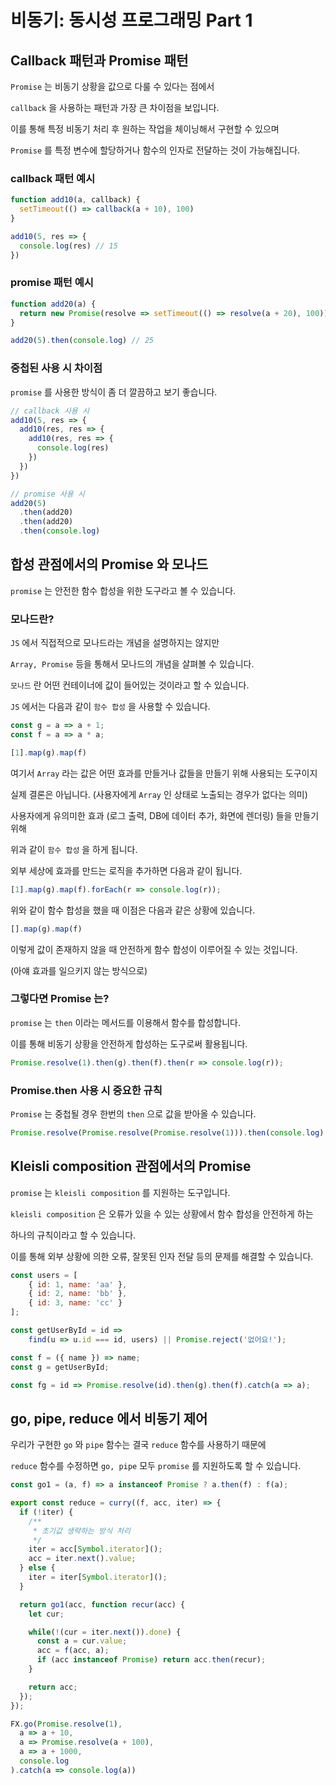# 비동기: 동시성 프로그래밍 Part 1

## Callback 패턴과 Promise 패턴

`Promise` 는 비동기 상황을 값으로 다룰 수 있다는 점에서 

`callback` 을 사용하는 패턴과 가장 큰 차이점을 보입니다.

이를 통해 특정 비동기 처리 후 원하는 작업을 체이닝해서 구현할 수 있으며

`Promise` 를 특정 변수에 할당하거나 함수의 인자로 전달하는 것이 가능해집니다.

### callback 패턴 예시

```jsx
function add10(a, callback) {
  setTimeout(() => callback(a + 10), 100)
}

add10(5, res => {
  console.log(res) // 15
})
```

### promise 패턴 예시

```jsx
function add20(a) {
  return new Promise(resolve => setTimeout(() => resolve(a + 20), 100))
}

add20(5).then(console.log) // 25
```

### 중첩된 사용 시 차이점

`promise` 를 사용한 방식이 좀 더 깔끔하고 보기 좋습니다.

```jsx
// callback 사용 시
add10(5, res => {
  add10(res, res => {
    add10(res, res => {
      console.log(res)
    })
  })
})

// promise 사용 시
add20(5)
  .then(add20)
  .then(add20)
  .then(console.log)
```

## 합성 관점에서의 Promise 와 모나드

`promise` 는 안전한 함수 합성을 위한 도구라고 볼 수 있습니다.

### 모나드란?

`JS` 에서 직접적으로 모나드라는 개념을 설명하지는 않지만

`Array, Promise` 등을 통해서 모나드의 개념을 살펴볼 수 있습니다.

`모나드` 란 어떤 컨테이너에 값이 들어있는 것이라고 할 수 있습니다.

`JS` 에서는 다음과 같이 `함수 합성` 을 사용할 수 있습니다.

```jsx
const g = a => a + 1;
const f = a => a * a;

[1].map(g).map(f)
```

여기서 `Array` 라는 값은 어떤 효과를 만들거나 값들을 만들기 위해 사용되는 도구이지

실제 결론은 아닙니다. (사용자에게 `Array` 인 상태로 노출되는 경우가 없다는 의미)

사용자에게 유의미한 효과 (로그 출력, DB에 데이터 추가, 화면에 렌더링) 들을 만들기 위해

위과 같이 `함수 합성` 을 하게 됩니다.

외부 세상에 효과를 만드는 로직을 추가하면 다음과 같이 됩니다.

```jsx
[1].map(g).map(f).forEach(r => console.log(r)); 
```

위와 같이 함수 합성을 했을 때 이점은 다음과 같은 상황에 있습니다.

```jsx
[].map(g).map(f)
```

이렇게 값이 존재하지 않을 때 안전하게 함수 합성이 이루어질 수 있는 것입니다.

(아얘 효과를 일으키지 않는 방식으로)

### 그렇다면 Promise 는?

`promise` 는 `then` 이라는 메서드를 이용해서 함수를 합성합니다.

이를 통해 비동기 상황을 안전하게 합성하는 도구로써 활용됩니다.

```jsx
Promise.resolve(1).then(g).then(f).then(r => console.log(r));
```

### Promise.then 사용 시 중요한 규칙

`Promise` 는 중첩될 경우 한번의 `then` 으로 값을 받아올 수 있습니다.

```jsx
Promise.resolve(Promise.resolve(Promise.resolve(1))).then(console.log) // 1
```

## Kleisli composition 관점에서의 Promise

`promise` 는 `kleisli composition` 를 지원하는 도구입니다.

`kleisli composition` 은 오류가 있을 수 있는 상황에서 함수 합성을 안전하게 하는

하나의 규칙이라고 할 수 있습니다.

이를 통해 외부 상황에 의한 오류, 잘못된 인자 전달 등의 문제를 해결할 수 있습니다.

```jsx
const users = [
	{ id: 1, name: 'aa' },
	{ id: 2, name: 'bb' },
	{ id: 3, name: 'cc' }
];

const getUserById = id => 
	find(u => u.id === id, users) || Promise.reject('없어요!');

const f = ({ name }) => name;
const g = getUserById;

const fg = id => Promise.resolve(id).then(g).then(f).catch(a => a);
```

## go, pipe, reduce 에서 비동기 제어

우리가 구현한 `go` 와 `pipe` 함수는 결국 `reduce` 함수를 사용하기 때문에

`reduce` 함수를 수정하면 `go, pipe` 모두 `promise` 를 지원하도록 할 수 있습니다.

```jsx
const go1 = (a, f) => a instanceof Promise ? a.then(f) : f(a);

export const reduce = curry((f, acc, iter) => {
  if (!iter) {
    /**
     * 초기값 생략하는 방식 처리
     */
    iter = acc[Symbol.iterator]();
    acc = iter.next().value;
  } else {
    iter = iter[Symbol.iterator]();
  }

  return go1(acc, function recur(acc) {
    let cur;

    while(!(cur = iter.next()).done) {
      const a = cur.value;
      acc = f(acc, a);
      if (acc instanceof Promise) return acc.then(recur);
    }

    return acc;
  });
});

FX.go(Promise.resolve(1),
  a => a + 10,
  a => Promise.resolve(a + 100),
  a => a + 1000,
  console.log
).catch(a => console.log(a))
```
